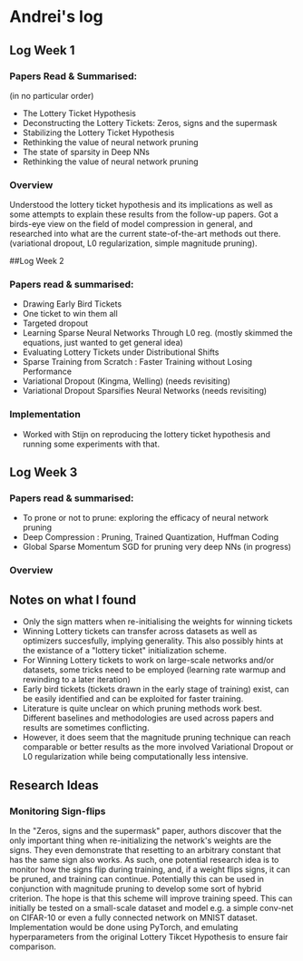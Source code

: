 # Andrei's log
## Log Week 1
### Papers Read & Summarised:
(in no particular order)

- The Lottery Ticket Hypothesis
- Deconstructing the Lottery Tickets: Zeros, signs and the supermask
- Stabilizing the Lottery Ticket Hypothesis
- Rethinking the value of neural network pruning
- The state of sparsity in Deep NNs
- Rethinking the value of neural network pruning
### Overview
Understood the lottery ticket hypothesis and its implications as well as some attempts to explain these results from the follow-up papers. Got a birds-eye view on the field of model compression in general, and researched into what are the current state-of-the-art methods out there. (variational dropout, L0 regularization, simple magnitude pruning). 

##Log Week 2

### Papers read & summarised:
- Drawing Early Bird Tickets
- One ticket to win them all
- Targeted dropout
- Learning Sparse Neural Networks Through L0 reg. (mostly skimmed the equations, just wanted to get general idea)
- Evaluating Lottery Tickets under Distributional Shifts
- Sparse Training from Scratch : Faster Training without Losing Performance
- Variational Dropout (Kingma, Welling) (needs revisiting)
- Variational Dropout Sparsifies Neural Networks (needs revisiting)

### Implementation
- Worked with Stijn on reproducing the lottery ticket hypothesis and running some experiments with that.

## Log Week 3

### Papers read & summarised:
- To prone or not to prune: exploring the efficacy of neural network pruning
- Deep Compression : Pruning, Trained Quantization, Huffman Coding
- Global Sparse Momentum SGD for pruning very deep NNs (in progress)
### Overview
## Notes on what I found
- Only the sign matters when re-initialising the weights for winning tickets
- Winning Lottery tickets can transfer across datasets as well as optimizers succesfully, implying generality. This also possibly hints at the existance of a "lottery ticket" initialization scheme.
- For Winning Lottery tickets to work on large-scale networks and/or datasets, some tricks need to be employed (learning rate warmup and rewinding to a later iteration)
- Early bird tickets (tickets drawn in the early stage of training) exist, can be easily identified and can be exploited for faster training.
- Literature is quite unclear on which pruning methods work best. Different baselines and methodologies are used across papers and results are sometimes conflicting. 
- However, it does seem that the magnitude pruning technique can reach comparable or better results as the more involved Variational Dropout or L0 regularization while being computationally less intensive. 

## Research Ideas
### Monitoring Sign-flips
In the "Zeros, signs and the supermask" paper, authors discover that the only important thing when re-initializing the network's weights are the signs. They even demonstrate that resetting to an arbitrary constant that has the same sign also works. 
As such, one potential research idea is to monitor how the signs flip during training, and, if a weight flips signs, it can be pruned, and training can continue. Potentially this can be used in conjunction with magnitude pruning to develop some sort of hybrid criterion. The hope is that this scheme will improve training speed.
This can initially be tested on a small-scale dataset and model e.g. a simple conv-net on CIFAR-10 or even a fully connected network on MNIST dataset. Implementation would be done using PyTorch, and emulating hyperparameters from the original Lottery Tikcet Hypothesis to ensure fair comparison.

